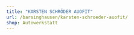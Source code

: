 ```yaml
---
title: "KARSTEN SCHRÖDER AUOFIT"
url: /barsinghausen/karsten-schroeder-auofit/
shop: Autowerkstatt
---
```

